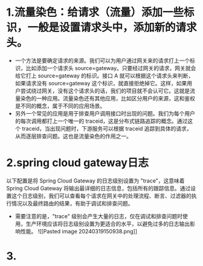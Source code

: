 # 1.流量染色：给请求（流量）添加一些标识，一般是设置请求头中，添加新的请求头。
- 一个方法是要确定请求的来源。我们可以为用户通过网关来的请求打上一个标识，比如添加一个请求头 source=gateway。只要经过网关的请求，网关就会给它打上 source=gateway 的标识。接口 A 就可以根据这个请求头来判断，如果请求没有 source=gateway 这个标识，就直接拒绝掉它。这样，如果用户尝试绕过网关，没有这个请求头的话，我们的项目就不会认可它。这就是流量染色的一种应用。流量染色还有其他应用，比如区分用户的来源，这和鉴权是不同的概念，属于不同的应用场景。 
- 另外一个常见的应用是用于排查用户调用接口时出现的问题。我们为每个用户的每次调用都打上一个唯一的 traceid，这是分布式链路追踪的概念。通过这个 traceid，当出现问题时，下游服务可以根据 traceid 追踪到具体的请求，从而逐层排查问题。这也是流量染色的作用之一。

# 2.spring cloud gateway日志
以下配置是将 Spring Cloud Gateway 的日志级别设置为 "trace"，这意味着 Spring Cloud Gateway 将输出最详细的日志信息，包括所有的跟踪信息。通过设置这个日志级别，我们可以查看每个请求在网关中的处理流程、断言、过滤器的执行情况以及最终路由的结果，有助于调试和排查问题。 
- 需要注意的是，"trace" 级别会产生大量的日志，仅在调试和排查问题时使用，生产环境应该将日志级别设置为更适合的水平，以避免过多的日志输出影响性能。
![[Pasted image 20240319150938.png]]

# 3.